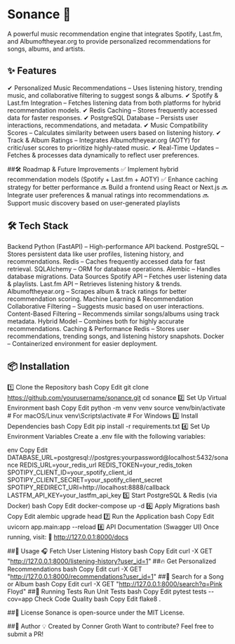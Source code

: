 # Sonance 🎵
A powerful music recommendation engine that integrates Spotify, Last.fm, and Albumoftheyear.org to provide personalized recommendations for songs, albums, and artists.

## ✨ Features
✔ Personalized Music Recommendations – Uses listening history, trending music, and collaborative filtering to suggest songs & albums.
✔ Spotify & Last.fm Integration – Fetches listening data from both platforms for hybrid recommendation models.
✔ Redis Caching – Stores frequently accessed data for faster responses.
✔ PostgreSQL Database – Persists user interactions, recommendations, and metadata.
✔ Music Compatibility Scores – Calculates similarity between users based on listening history.
✔ Track & Album Ratings – Integrates Albumoftheyear.org (AOTY) for critic/user scores to prioritize highly-rated music.
✔ Real-Time Updates – Fetches & processes data dynamically to reflect user preferences.

##🛠 Roadmap & Future Improvements
✅ Implement hybrid recommendation models (Spotify + Last.fm + AOTY)
✅ Enhance caching strategy for better performance
🔜 Build a frontend using React or Next.js
🔜 Integrate user preferences & manual ratings into recommendations
🔜 Support music discovery based on user-generated playlists

## 🛠 Tech Stack
Backend
Python (FastAPI) – High-performance API backend.
PostgreSQL – Stores persistent data like user profiles, listening history, and recommendations.
Redis – Caches frequently accessed data for fast retrieval.
SQLAlchemy – ORM for database operations.
Alembic – Handles database migrations.
Data Sources
Spotify API – Fetches user listening data & playlists.
Last.fm API – Retrieves listening history & trends.
Albumoftheyear.org – Scrapes album & track ratings for better recommendation scoring.
Machine Learning & Recommendation
Collaborative Filtering – Suggests music based on user interactions.
Content-Based Filtering – Recommends similar songs/albums using track metadata.
Hybrid Model – Combines both for highly accurate recommendations.
Caching & Performance
Redis – Stores user recommendations, trending songs, and listening history snapshots.
Docker – Containerized environment for easier deployment.
## 📦 Installation
1️⃣ Clone the Repository
bash
Copy
Edit
git clone https://github.com/yourusername/sonance.git
cd sonance
2️⃣ Set Up Virtual Environment
bash
Copy
Edit
python -m venv venv
source venv/bin/activate  # For macOS/Linux
venv\Scripts\activate      # For Windows
3️⃣ Install Dependencies
bash
Copy
Edit
pip install -r requirements.txt
4️⃣ Set Up Environment Variables
Create a .env file with the following variables:

env
Copy
Edit
DATABASE_URL=postgresql://postgres:yourpassword@localhost:5432/sonance
REDIS_URL=your_redis_url
REDIS_TOKEN=your_redis_token
SPOTIPY_CLIENT_ID=your_spotify_client_id
SPOTIPY_CLIENT_SECRET=your_spotify_client_secret
SPOTIPY_REDIRECT_URI=http://localhost:8888/callback
LASTFM_API_KEY=your_lastfm_api_key
5️⃣ Start PostgreSQL & Redis (via Docker)
bash
Copy
Edit
docker-compose up -d
6️⃣ Apply Migrations
bash
Copy
Edit
alembic upgrade head
7️⃣ Run the Application
bash
Copy
Edit
uvicorn app.main:app --reload
8️⃣ API Documentation (Swagger UI)
Once running, visit:
🔗 http://127.0.0.1:8000/docs

##🚀 Usage
🎧 Fetch User Listening History
bash
Copy
Edit
curl -X GET "http://127.0.0.1:8000/listening-history?user_id=1"
##🔥 Get Personalized Recommendations
bash
Copy
Edit
curl -X GET "http://127.0.0.1:8000/recommendations?user_id=1"
##🎼 Search for a Song or Album
bash
Copy
Edit
curl -X GET "http://127.0.0.1:8000/search?q=Pink Floyd"
##🧪 Running Tests
Run Unit Tests
bash
Copy
Edit
pytest tests --cov=app
Check Code Quality
bash
Copy
Edit
flake8 .


##📜 License
Sonance is open-source under the MIT License.

##👥 Author
💡 Created by Conner Groth
Want to contribute? Feel free to submit a PR!

